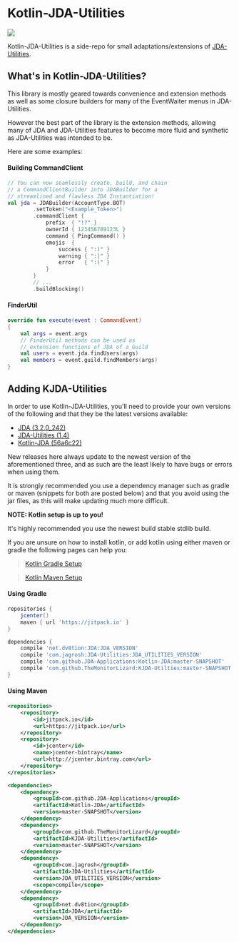 # Kotlin-JDA-Utilities
[![](https://jitpack.io/v/TheMonitorLizard/KJDA-Utilities.svg)](https://jitpack.io/#TheMonitorLizard/KJDA-Utilities)

Kotlin-JDA-Utilities is a side-repo for small adaptations/extensions of 
[JDA-Utilities](https://github.com/JDA-Applications/JDA-Utilities).

## What's in Kotlin-JDA-Utilities?

This library is mostly geared towards convenience and extension methods as well
as some closure builders for many of the EventWaiter menus in JDA-Utilities.

However the best part of the library is the extension methods, allowing many of
JDA and JDA-Utilities features to become more fluid and synthetic as JDA-Utilities
was intended to be.

Here are some examples:

#### Building CommandClient
```kotlin
// You can now seamlessly create, build, and chain
// a CommandClientBuilder into JDABuilder for a
// streamlined and flawless JDA Instantiation!
val jda = JDABuilder(AccountType.BOT)
        .setToken("<Example_Token>")
        .commandClient {
            prefix  { "!?" }
            ownerId { 123456789123L }
            command { PingCommand() }
            emojis  {
                success { ":)" }
                warning { ":|" }
                error   { ":(" }
            }
        }
        // ...
        .buildBlocking()
```

#### FinderUtil
```kotlin
override fun execute(event : CommandEvent)
{
    val args = event.args
    // FinderUtil methods can be used as
    // extension functions of JDA of a Guild
    val users = event.jda.findUsers(args)
    val members = event.guild.findMembers(args)
}
```

## Adding KJDA-Utilities

In order to use Kotlin-JDA-Utilities, you'll need to provide your own versions of the
following and that they be the latest versions available:

- [JDA (3.2.0_242)](https://github.com/Dv8FromTheWorld/JDA)
- [JDA-Utilities (1.4)](https://github.com/JDA-Applications/JDA-Utilities)
- [Kotlin-JDA (56a6c22)](https://github.com/JDA-Applications/Kotlin-JDA)

New releases here always update to the newest version of the aforementioned three,
and as such are the least likely to have bugs or errors when using them.

It is strongly recommended you use a dependency manager such as gradle or maven (snippets
for both are posted below) and that you avoid using the jar files, as this will make
updating much more difficult.

**NOTE: Kotlin setup is up to you!**

It's highly recommended you use the newest build stable stdlib build.

If you are unsure on how to install kotlin, or add kotlin using either maven or gradle
the following pages can help you:

> [Kotlin Gradle Setup](https://kotlinlang.org/docs/reference/using-gradle.html)

> [Kotlin Maven Setup](https://kotlinlang.org/docs/reference/using-maven.html)

#### Using Gradle
```groovy
repositories {
    jcenter()
    maven { url 'https://jitpack.io' }
}

dependencies {
    compile 'net.dv8tion:JDA:JDA_VERSION'
    compile 'com.jagrosh:JDA-Utilities:JDA_UTILITIES_VERSION'
    compile 'com.github.JDA-Applications:Kotlin-JDA:master-SNAPSHOT'
    compile 'com.github.TheMonitorLizard:KJDA-Utilties:master-SNAPSHOT'
}
```

#### Using Maven
```xml
<repositories>
    <repository>
        <id>jitpack.io</id>
        <url>https://jitpack.io</url>
    </repository>
    <repository>
        <id>jcenter</id>
        <name>jcenter-bintray</name>
        <url>http://jcenter.bintray.com</url>
    </repository>
</repositories>
```
```xml
<dependencies>
    <dependency>
        <groupId>com.github.JDA-Applications</groupId>
        <artifactId>Kotlin-JDA</artifactId>
        <version>master-SNAPSHOT</version>
    </dependency>
    <dependency>
        <groupId>com.github.TheMonitorLizard</groupId>
        <artifactId>KJDA-Utilities</artifactId>
        <version>master-SNAPSHOT</version>
    </dependency>
    <dependency>
        <groupId>com.jagrosh</groupId>
        <artifactId>JDA-Utilities</artifactId>
        <version>JDA_UTILITIES_VERSION</version>
        <scope>compile</scope>
    </dependency>
    <dependency>
        <groupId>net.dv8tion</groupId>
        <artifactId>JDA</artifactId>
        <version>JDA_VERSION</version>
    </dependency>
</dependencies>
```